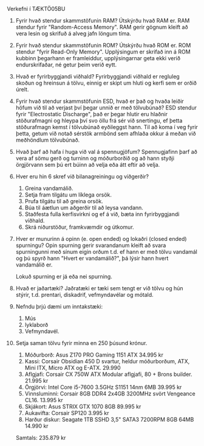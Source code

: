        
Verkefni í TÆKTÖ05BU

1. Fyrir hvað stendur skammstöfunin RAM? Útskýrðu hvað RAM er.
	RAM stendur fyrir "Random-Access Memory". RAM gerir gögnum kleift að vera lesin og         skrifuð á alveg jafn löngum tíma.
    
2. Fyrir hvað stendur skammstöfunin ROM? Útskýrðu hvað ROM er.
	ROM stendur "fyrir Read-Only Memory". Upplýsingum er skrifað inn á ROM kubbinn
	þegarhann er framleiddur, upplýsingarnar geta ekki verið endurskrifaðar, né getur
	þeim verið eytt.
    
3. Hvað er fyrirbyggjandi viðhald?
	Fyrirbyggjandi viðhald er regluleg skoðun og hreinsun á tölvu, einnig er skipt um
	hluti og kerfi sem er orðið úrelt.

4. Fyrir hvað stendur skammstöfunin ESD, hvað er það og hvaða leiðir höfum við til að
   verjast því þegar unnið er með tölvubúnað?
	ESD stendur fyrir "Electrostatic Discharge", það er þegar hlutir eru hlaðnir
	stöðurafmagni og hleypa því svo öllu frá sér við snertingu, ef þetta stöðurafmagn
	kemst í tölvubúnað eyðileggst hann. Til að koma í veg fyrir þetta, getum við notað
	sérstök armbönd sem afhlaða okkur á meðan við meðhöndlum tölvubúnað.

5. Hvað þarf að hafa í huga við val á spennugjöfum?
	Spennugjafinn þarf að vera af sömu gerð og turninn og móðurborðið og að hann 
	styðji örgjörvann sem þú ert búinn að velja eða átt eftir að velja.

6. Hver eru hin 6 skref við bilanagreiningu og viðgerðir?
	1. Greina vandamálið.
	2. Setja fram tilgátu um líklega orsök.
	3. Prufa tilgátu til að greina orsök.
	4. Búa til áætlun um aðgerðir til að leysa vandann.
	5. Staðfesta fulla kerfisvirkni og ef á við, bæta inn fyrirbyggjandi viðhald.
	6. Skrá niðurstöður, framkvæmdir og útkomur.

7. Hver er munurinn á opinn (e. open ended) og lokaðri (closed ended) spurningu? 
	Opin spurning gerir svarandanum kleift að svara spurningunni með sínum eigin orðum
	t.d. ef hann er með tölvu vandamál og þú spyrð hann "Hvert er vandamálið?", þá lýsir hann
	hvert vandamálið er.

	Lokuð spurning er já eða nei spurning.

8. Hvað er jaðartæki?
	Jaðratæki er tæki sem tengt er við tölvu og hún stýrir, t.d. prentari, diskadrif,
	vefmyndavélar og mótald.

9. Nefndu þrjú dæmi um inntakstæki:
	1. Mús
	2. lyklaborð
	3. Vefmyndavél.

10. Setja saman tölvu fyrir minna en 250 þúsund krónur.
	1. Móðurborð: Asus Z170 PRO Gaming 1151 ATX				34.995 kr
	2. Kassi: Corsair Obsidian 450 D svartur, heldur móðurborðum, ATX, Mini ITX, Micro ATX
	og E-ATX.								29.990
	2. Aflgjafi: Corsair CX 750W ATX Modular aflgjafi, 80 + Brons builder.	21.995 kr
	3. Örgjörvi: Intel Core i5-7600 3.5GHz S1151 14nm 6MB			39.995 kr
	4. Vinnsluminni: Corsair 8GB DDR4 2x4GB 3200MHz svört Vengeance CL16.	13.995 kr
	5. Skjákort: Asus STRIX GTX 1070 8GB  					89.995 kr
	6. Aukavifta: Corsair SP120						3.995  kr
	7. Harður diskur: Seagate 1TB SSHD 3,5" SATA3 7200RPM 8GB 64MB 		14.990 kr

	Samtals:								235.879 kr
